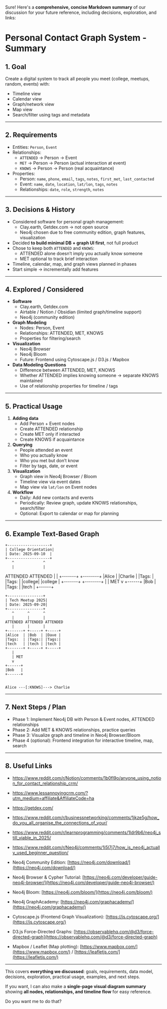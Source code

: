 Sure! Here's a **comprehensive, concise Markdown summary** of our discussion for your future reference, including decisions, exploration, and links:


# Personal Contact Graph System - Summary

## **1. Goal**
Create a digital system to track all people you meet (college, meetups, random, events) with:
- Timeline view
- Calendar view
- Graph/network view
- Map view
- Search/filter using tags and metadata

---

## **2. Requirements**
- Entities: `Person`, `Event`
- Relationships:
  - `ATTENDED` → Person → Event
  - `MET` → Person → Person (actual interaction at event)
  - `KNOWS` → Person → Person (real acquaintance)
- Properties:
  - Person: `name`, `phone`, `email`, `tags`, `notes`, `first_met`, `last_contacted`
  - Event: `name`, `date`, `location`, `lat/lon`, `tags`, `notes`
  - Relationships: `date`, `role`, `strength`, `notes`

---

## **3. Decisions & History**
- Considered software for personal graph management:
  - Clay.earth, Getdex.com → not open source
  - Neo4j chosen due to free community edition, graph features, visualization
- Decided **to build minimal DB + graph UI first**, not full product
- Chose to keep both `ATTENDED` and `KNOWS`:
  - ATTENDED alone doesn’t imply you actually know someone
  - MET optional to track brief interaction
- Timeline, calendar, map, and graph views planned in phases
- Start simple → incrementally add features

---

## **4. Explored / Considered**
- **Software**
  - Clay.earth, Getdex.com
  - Airtable / Notion / Obsidian (limited graph/timeline support)
  - Neo4j (community edition)
- **Graph Modeling**
  - Nodes: Person, Event
  - Relationships: ATTENDED, MET, KNOWS
  - Properties for filtering/search
- **Visualization**
  - Neo4j Browser
  - Neo4j Bloom
  - Future: Frontend using Cytoscape.js / D3.js / Mapbox
- **Data Modeling Questions**
  - Difference between ATTENDED, MET, KNOWS
  - Whether ATTENDED implies knowing someone → separate KNOWS maintained
  - Use of relationship properties for timeline / tags

---

## **5. Practical Usage**
1. **Adding data**
   - Add Person + Event nodes
   - Create ATTENDED relationship
   - Create MET only if interacted
   - Create KNOWS if acquaintance
2. **Querying**
   - People attended an event
   - Who you actually know
   - Who you met but don’t know
   - Filter by tags, date, or event
3. **Visualization**
   - Graph view in Neo4j Browser / Bloom
   - Timeline view via event dates
   - Map view via `lat/lon` on Event nodes
4. **Workflow**
   - Daily: Add new contacts and events
   - Periodically: Review graph, update KNOWS relationships, search/filter
   - Optional: Export to calendar or map for planning

---

## **6. Example Text-Based Graph**



    +-------------------+
    | College Orientation|
    | Date: 2025-09-10  |
    +-------------------+
       ^             ^
       |             |
 ATTENDED          ATTENDED
       |             |
    +-------+     +--------+
    |Alice  |     |Charlie |
    |Tags:  |     |Tags:   |
    |college|     |college |
    +-------+     +--------+
       |
       | MET
       v
    +------+
    |Bob   |
    |Tags: |
    |tech  |
    +------+

    +----------------+
    | Tech Meetup 2025|
    | Date: 2025-09-20|
    +----------------+
       ^      ^      ^
       |      |      |
    ATTENDED ATTENDED ATTENDED
       |      |      |
    +-------+ +-----+ +-----+
    |Alice  | |Bob  | |Dave |
    |Tags:  | |Tags:| |Tags:|
    |tech   | |tech | |tech |
    +-------+ +-----+ +-----+
       |
       | MET
       v
    +------+
    |Bob   |
    +------+
```

Alice ---[:KNOWS]---> Charlie

```

---

## **7. Next Steps / Plan**
- Phase 1: Implement Neo4j DB with Person & Event nodes, ATTENDED relationships
- Phase 2: Add MET & KNOWS relationships, practice queries
- Phase 3: Visualize graph and timeline in Neo4j Browser/Bloom
- Phase 4 (optional): Frontend integration for interactive timeline, map, search

---

## **8. Useful Links**
- https://www.reddit.com/r/Notion/comments/1b0fl9o/anyone_using_notion_for_contact_relationship_crm/
- https://www.lessannoyingcrm.com/?utm_medium=affiliate&AffiliateCode=ha
- https://getdex.com/
- https://www.reddit.com/r/businessnetworking/comments/1jkze5g/how_do_you_all_organise_the_connections_of_your/
- https://www.reddit.com/r/learnprogramming/comments/1ldr9b6/neo4j_still_viable_in_2025/
- https://www.reddit.com/r/Neo4j/comments/1i5l7j7/how_is_neo4j_actually_used_beginner_question/

- Neo4j Community Edition: [https://neo4j.com/download/](https://neo4j.com/download/)  
- Neo4j Browser & Cypher Tutorial: [https://neo4j.com/developer/guide-neo4j-browser/](https://neo4j.com/developer/guide-neo4j-browser/)  
- Neo4j Bloom: [https://neo4j.com/bloom/](https://neo4j.com/bloom/)  
- Neo4j GraphAcademy: [https://neo4j.com/graphacademy/](https://neo4j.com/graphacademy/)  
- Cytoscape.js (Frontend Graph Visualization): [https://js.cytoscape.org/](https://js.cytoscape.org/)  
- D3.js Force-Directed Graphs: [https://observablehq.com/@d3/force-directed-graph](https://observablehq.com/@d3/force-directed-graph)  
- Mapbox / Leaflet (Map plotting): [https://www.mapbox.com/](https://www.mapbox.com/) / [https://leafletjs.com/](https://leafletjs.com/)


---

This covers **everything we discussed**: goals, requirements, data model, decisions, exploration, practical usage, examples, and next steps.

If you want, I can also make a **single-page visual diagram summary** showing **all nodes, relationships, and timeline flow** for easy reference.

Do you want me to do that?
